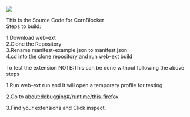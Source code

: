 <html>

<body>
<img src="https://addons.mozilla.org/user-media/addon_icons/2837/2837034-64.png?modified=a95f68ca">
  
<b1>This is the Source Code for CornBlocker</b1><br><b2>Steps to build:

1.Download web-ext<br>
2.Clone the Repository<br>
3.Rename manifest-example.json to manifest.json<br>
4.cd into the clone repository and run web-ext build</b2>
<br>

<b21>To test the extension
NOTE:This can be done without following the above steps<br>

1.Run web-ext run and It will open a temporary profile for testing<br>

2.Go to <a href=about:debugging#/runtime/this-firefox>about:debugging#/runtime/this-firefox</a><br>

3.Find your extensions and Click inspect.

</body>
  
</html>
